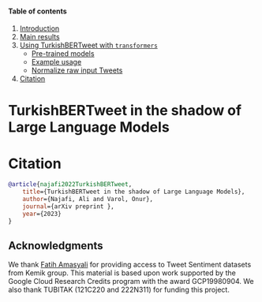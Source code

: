 #### Table of contents
1. [Introduction](#introduction)
2. [Main results](#results)
3. [Using TurkishBERTweet with `transformers`](#transformers)
    - [Pre-trained models](#models2)
    - [Example usage](#usage2)
    - [Normalize raw input Tweets](#preprocess)
4. [Citation](#citation)
# <a name="introduction"></a> TurkishBERTweet in the shadow of Large Language Models



<!-- ## Results
|   Dataset  |  Roberta   |            |            |            |
|------------|------------|------------|------------|------------|
| 1          |            |            |            |            |
| 2          |            |            |            |            |
| 3          |            |            |            |            | -->

# <a name="citation"></a> Citation
```bibtex
@article{najafi2022TurkishBERTweet,
    title={TurkishBERTweet in the shadow of Large Language Models},
    author={Najafi, Ali and Varol, Onur},
    journal={arXiv preprint },
    year={2023}
}
```

## Acknowledgments
We thank [Fatih Amasyali](https://avesis.yildiz.edu.tr/amasyali) for providing access to Tweet Sentiment datasets from Kemik group.
This material is based upon work supported by the Google Cloud Research Credits program with the award GCP19980904. We also thank TUBITAK (121C220 and 222N311) for funding this project. 